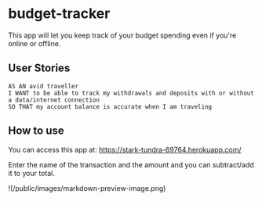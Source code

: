 # budget-tracker

This app will let you keep track of your budget spending even if you're online or offline.

## User Stories

```
AS AN avid traveller
I WANT to be able to track my withdrawals and deposits with or without a data/internet connection
SO THAT my account balance is accurate when I am traveling
```
## How to use

You can access this app at: https://stark-tundra-69764.herokuapp.com/

Enter the name of the transaction and the amount and you can subtract/add it to your total.

!(/public/images/markdown-preview-image.png)




